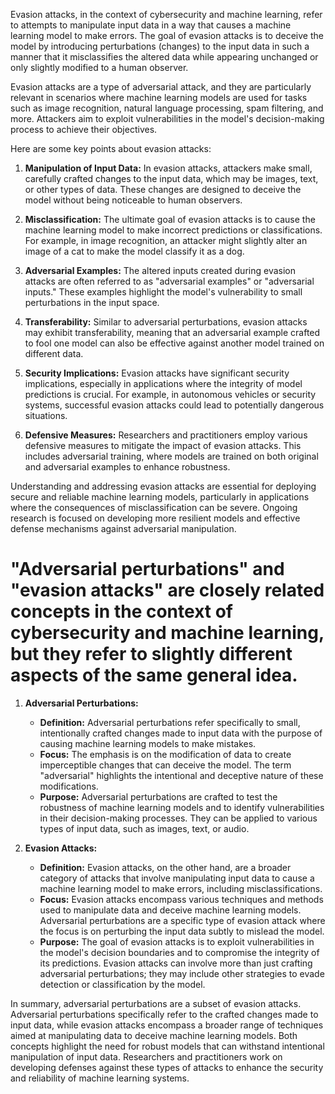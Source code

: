 Evasion attacks, in the context of cybersecurity and machine learning, refer to attempts to manipulate input data in a way that causes a machine learning model to make errors. The goal of evasion attacks is to deceive the model by introducing perturbations (changes) to the input data in such a manner that it misclassifies the altered data while appearing unchanged or only slightly modified to a human observer.

Evasion attacks are a type of adversarial attack, and they are particularly relevant in scenarios where machine learning models are used for tasks such as image recognition, natural language processing, spam filtering, and more. Attackers aim to exploit vulnerabilities in the model's decision-making process to achieve their objectives.

Here are some key points about evasion attacks:

1. **Manipulation of Input Data:** In evasion attacks, attackers make small, carefully crafted changes to the input data, which may be images, text, or other types of data. These changes are designed to deceive the model without being noticeable to human observers.

2. **Misclassification:** The ultimate goal of evasion attacks is to cause the machine learning model to make incorrect predictions or classifications. For example, in image recognition, an attacker might slightly alter an image of a cat to make the model classify it as a dog.

3. **Adversarial Examples:** The altered inputs created during evasion attacks are often referred to as "adversarial examples" or "adversarial inputs." These examples highlight the model's vulnerability to small perturbations in the input space.

4. **Transferability:** Similar to adversarial perturbations, evasion attacks may exhibit transferability, meaning that an adversarial example crafted to fool one model can also be effective against another model trained on different data.

5. **Security Implications:** Evasion attacks have significant security implications, especially in applications where the integrity of model predictions is crucial. For example, in autonomous vehicles or security systems, successful evasion attacks could lead to potentially dangerous situations.

6. **Defensive Measures:** Researchers and practitioners employ various defensive measures to mitigate the impact of evasion attacks. This includes adversarial training, where models are trained on both original and adversarial examples to enhance robustness.

Understanding and addressing evasion attacks are essential for deploying secure and reliable machine learning models, particularly in applications where the consequences of misclassification can be severe. Ongoing research is focused on developing more resilient models and effective defense mechanisms against adversarial manipulation.

# "Adversarial perturbations" and "evasion attacks" are closely related concepts in the context of cybersecurity and machine learning, but they refer to slightly different aspects of the same general idea.

1. **Adversarial Perturbations:**
   - **Definition:** Adversarial perturbations refer specifically to small, intentionally crafted changes made to input data with the purpose of causing machine learning models to make mistakes.
   - **Focus:** The emphasis is on the modification of data to create imperceptible changes that can deceive the model. The term "adversarial" highlights the intentional and deceptive nature of these modifications.
   - **Purpose:** Adversarial perturbations are crafted to test the robustness of machine learning models and to identify vulnerabilities in their decision-making processes. They can be applied to various types of input data, such as images, text, or audio.

2. **Evasion Attacks:**
   - **Definition:** Evasion attacks, on the other hand, are a broader category of attacks that involve manipulating input data to cause a machine learning model to make errors, including misclassifications.
   - **Focus:** Evasion attacks encompass various techniques and methods used to manipulate data and deceive machine learning models. Adversarial perturbations are a specific type of evasion attack where the focus is on perturbing the input data subtly to mislead the model.
   - **Purpose:** The goal of evasion attacks is to exploit vulnerabilities in the model's decision boundaries and to compromise the integrity of its predictions. Evasion attacks can involve more than just crafting adversarial perturbations; they may include other strategies to evade detection or classification by the model.

In summary, adversarial perturbations are a subset of evasion attacks. Adversarial perturbations specifically refer to the crafted changes made to input data, while evasion attacks encompass a broader range of techniques aimed at manipulating data to deceive machine learning models. Both concepts highlight the need for robust models that can withstand intentional manipulation of input data. Researchers and practitioners work on developing defenses against these types of attacks to enhance the security and reliability of machine learning systems.